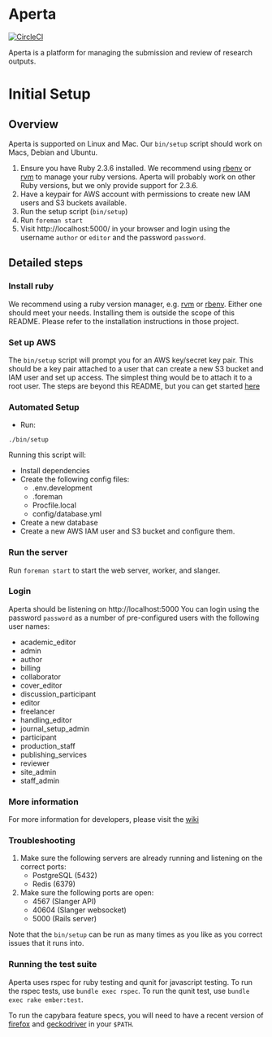 # Aperta

[![CircleCI](https://circleci.com/gh/Aperta-project/Aperta.svg?style=svg&circle-token=053baf28a00d1f8a35d40014fe8e3d840eadbd10)](https://circleci.com/gh/Aperta-project/Aperta)

Aperta is a platform for managing the submission and review of research outputs.

# Initial Setup

## Overview

Aperta is supported on Linux and Mac. Our `bin/setup` script should
work on Macs, Debian and Ubuntu.

1. Ensure you have Ruby 2.3.6 installed. We recommend using
   [rbenv](https://github.com/rbenv/rbenv) or [rvm](https://rvm.io/)
   to manage your ruby versions. Aperta will probably work on other
   Ruby versions, but we only provide support for 2.3.6.
2. Have a keypair for AWS account with permissions to create new IAM
   users and S3 buckets available.
3. Run the setup script (`bin/setup`)
4. Run `foreman start`
5. Visit http://localhost:5000/ in your browser and login using the
   username `author` or `editor` and the password `password`.

## Detailed steps

### Install ruby

We recommend using a ruby version manager, e.g. [rvm](https://rvm.io)
or [rbenv](https://github.com/rbenv/rbenv). Either one should meet
your needs. Installing them is outside the scope of this README.
Please refer to the installation instructions in those project.

### Set up AWS

The `bin/setup` script will prompt you for an AWS key/secret key pair.
This should be a key pair attached to a user that can create a new S3
bucket and IAM user and set up access. The simplest thing would be to
attach it to a root user. The steps are beyond this README, but you
can get started [here](https://github.com/aperta-project/aperta/wiki/AWS-Setup)

### Automated Setup

- Run:

```console
./bin/setup
```

Running this script will:
- Install dependencies
- Create the following config files:
    - .env.development
    - .foreman
    - Procfile.local
    - config/database.yml
- Create a new database
- Create a new AWS IAM user and S3 bucket and configure them.

### Run the server

Run `foreman start` to start the web server, worker, and slanger.

### Login

Aperta should be listening on http://localhost:5000 You can login
using the password `password` as a number of pre-configured users with
the following user names:

- academic_editor
- admin
- author
- billing
- collaborator
- cover_editor
- discussion_participant
- editor
- freelancer
- handling_editor
- journal_setup_admin
- participant
- production_staff
- publishing_services
- reviewer
- site_admin
- staff_admin

### More information

For more information for developers, please visit the [wiki](https://github.com/Aperta-project/Aperta/wiki)

### Troubleshooting

1. Make sure the following servers are already running and listening
   on the correct ports:
    - PostgreSQL (5432)
    - Redis (6379)
2. Make sure the following ports are open:
    - 4567 (Slanger API)
    - 40604 (Slanger websocket)
    - 5000 (Rails server)

Note that the `bin/setup` can be run as many times as you like as you
correct issues that it runs into.

### Running the test suite

Aperta uses rspec for ruby testing and qunit for javascript testing. To run
the rspec tests, use `bundle exec rspec`. To run the qunit test, use `bundle exec rake ember:test`.

To run the capybara feature specs, you will need to have a recent
version of [firefox](https://www.mozilla.org/en-US/firefox/) and
[geckodriver](https://github.com/mozilla/geckodriver/releases) in your
`$PATH`.
